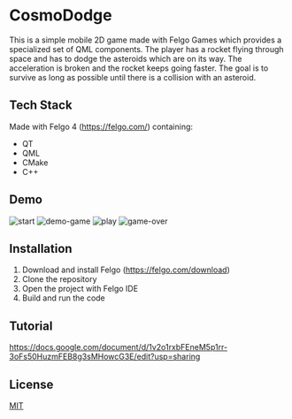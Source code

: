 # CosmoDodge
This is a simple mobile 2D game made with Felgo Games which provides a specialized set of QML components. The player has a rocket flying through space and has to dodge the asteroids which are on its way. The acceleration is broken and the rocket keeps going faster. The goal is to survive as long as possible until there is a collision with an asteroid.

## Tech Stack
Made with Felgo 4 (https://felgo.com/) containing:
- QT
- QML
- CMake
- C++

## Demo
![start](https://github.com/kstroobants/CosmoDodge/assets/130580298/5826ed7e-d898-4741-bda2-a2cdf21bdaa7)
![demo-game](https://github.com/kstroobants/CosmoDodge/assets/130580298/56ba4b22-d5d3-4241-bc94-c09150b20353)
![play](https://github.com/kstroobants/CosmoDodge/assets/130580298/61982739-b243-4604-b14c-eaac805ac83f)
![game-over](https://github.com/kstroobants/CosmoDodge/assets/130580298/a735a933-83ae-4997-a56a-1159aa0b4ff2)

## Installation
1. Download and install Felgo (https://felgo.com/download)
2. Clone the repository
3. Open the project with Felgo IDE
4. Build and run the code


## Tutorial
https://docs.google.com/document/d/1v2o1rxbFEneM5p1rr-3oFs50HuzmFEB8g3sMHowcG3E/edit?usp=sharing

## License
[MIT](https://choosealicense.com/licenses/mit/)
